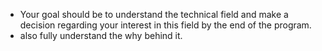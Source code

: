 - Your goal should be to understand the technical field and make a decision regarding your interest in this field by the end of the program.
- also fully understand the why behind it.